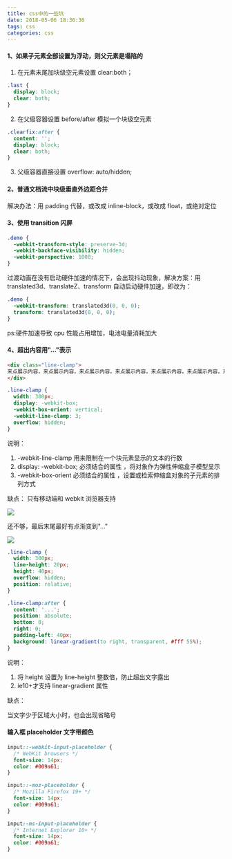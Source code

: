 ```yaml
---
title: css中的一些坑
date: 2018-05-06 18:36:30
tags: css
categories: css
---
```


#### 1、如果子元素全部设置为浮动，则父元素是塌陷的

1. 在元素末尾加块级空元素设置 clear:both；

```css
.last {
  display: block;
  clear: both;
}
```

<!-- more -->

2. 在父级容器设置 before/after 模拟一个块级空元素

```css
.clearfix:after {
  content: '';
  display: block;
  clear: both;
}
```

3. 父级容器直接设置 overflow: auto/hidden;

#### 2、普通文档流中块级垂直外边距合并

解决办法：用 padding 代替，或改成 inline-block，或改成 float，或绝对定位

#### 3、使用 transition 闪屏

```css
.demo {
  -webkit-transform-style: preserve-3d;
  -webkit-backface-visibility: hidden;
  -webkit-perspective: 1000;
}
```

过渡动画在没有启动硬件加速的情况下，会出现抖动现象，解决方案：用 translated3d、translateZ、transform 自动启动硬件加速，即改为：

```css
.demo {
  -webkit-transform: translated3d(0, 0, 0);
  transform: translated3d(0, 0, 0);
}
```

ps:硬件加速导致 cpu 性能占用增加，电池电量消耗加大

#### 4、超出内容用"..."表示

```html
<div class="line-clamp">
来点展示内容，来点展示内容，来点展示内容，来点展示内容，来点展示内容，来点展示内容，来点展示内容，来点展示内容，来点展示内容，来点展示内容
</div>
```

```css
.line-clamp {
  width: 300px;
  display: -webkit-box;
  -webkit-box-orient: vertical;
  -webkit-line-clamp: 3;
  overflow: hidden;
}
```

说明：

1. -webkit-line-clamp 用来限制在一个块元素显示的文本的行数
2. display: -webkit-box; 必须结合的属性 ，将对象作为弹性伸缩盒子模型显示
3. -webkit-box-orient 必须结合的属性 ，设置或检索伸缩盒对象的子元素的排列方式

缺点：
只有移动端和 webkit 浏览器支持

![](https://note.youdao.com/yws/public/resource/bb7792e904a30442f11cb6c88c33cce8/xmlnote/7959E51B5140437DA4C084E6B8E7472E/12000)

还不够，最后末尾最好有点渐变到"..."

![](https://note.youdao.com/yws/public/resource/bb7792e904a30442f11cb6c88c33cce8/xmlnote/D7C74A4FC9624AC7A638FC223AFF6926/12008)

```css
.line-clamp {
  width: 300px;
  line-height: 20px;
  height: 40px;
  overflow: hidden;
  position: relative;
}

.line-clamp:after {
  content: '...';
  position: absolute;
  bottom: 0;
  right: 0;
  padding-left: 40px;
  background: linear-gradient(to right, transparent, #fff 55%);
}
```

说明：

1. 将 height 设置为 line-height 整数倍，防止超出文字露出
2. ie10+才支持 linear-gradient 属性

缺点：

当文字少于区域大小时，也会出现省略号

#### 输入框 placeholder 文字带颜色

```css
input::-webkit-input-placeholder {
  /* WebKit browsers */
  font-size: 14px;
  color: #009a61;
}

input::-moz-placeholder {
  /* Mozilla Firefox 19+ */
  font-size: 14px;
  color: #009a61;
}

input:-ms-input-placeholder {
  /* Internet Explorer 10+ */
  font-size: 14px;
  color: #009a61;
}
```

